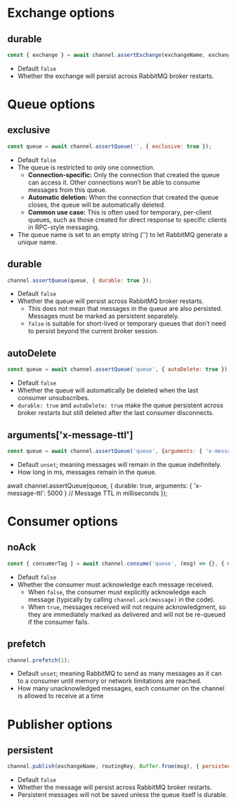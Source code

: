 # Exchange options

## durable

```javascript
const { exchange } = await channel.assertExchange(exchangeName, exchangeType, { durable: true })
```
- Default `false`
- Whether the exchange will persist across RabbitMQ broker restarts.

# Queue options

## exclusive

```javascript
const queue = await channel.assertQueue('', { exclusive: true });
```
- Default `false`
- The queue is restricted to only one connection.
  - **Connection-specific:** Only the connection that created the queue can access it. Other connections won’t be able to consume messages from this queue.
  - **Automatic deletion:** When the connection that created the queue closes, the queue will be automatically deleted.
  - **Common use case:** This is often used for temporary, per-client queues, such as those created for direct response to specific clients in RPC-style messaging.
- The queue name is set to an empty string ('') to let RabbitMQ generate a unique name.

## durable

```javascript
channel.assertQueue(queue, { durable: true });
```
- Default `false`
- Whether the queue will persist across RabbitMQ broker restarts.
  - This does not mean that messages in the queue are also persisted. Messages must be marked as persistent separately.
  - `false` is suitable for short-lived or temporary queues that don’t need to persist beyond the current broker session.
 
## autoDelete

```javascript
const queue = await channel.assertQueue('queue', { autoDelete: true });
```
- Default `false`
- Whether the queue will automatically be deleted when the last consumer unsubscribes.
- `durable: true` and `autoDelete: true` make the queue persistent across broker restarts but still deleted after the last consumer disconnects.

## arguments['x-message-ttl']

```javascript
const queue = await channel.assertQueue('queue', {arguments: { 'x-message-ttl': 5000 } });
```
- Default `unset`; meaning messages will remain in the queue indefinitely.
- How long in ms, messages remain in the queue.

 await channel.assertQueue(queue, {
        durable: true,
        arguments: { 'x-message-ttl': 5000 }  // Message TTL in milliseconds
    });

# Consumer options

## noAck

```javascript
const { consumerTag } = await channel.consume('queue', (msg) => {}, { noAck: true });
```
- Default `false`
- Whether the consumer must acknowledge each message received.
  - When `false`, the consumer must explicitly acknowledge each message (typically by calling `channel.ack(message)` in the code).
  - When `true`, messages received will not require acknowledgment, so they are immediately marked as delivered and will not be re-queued if the consumer fails.

## prefetch

```javascript
channel.prefetch(1);
```
- Default `unset`; meaning RabbitMQ to send as many messages as it can to a consumer until memory or network limitations are reached.
- How many unacknowledged messages, each consumer on the channel is allowed to receive at a time
 
# Publisher options

## persistent

```javascript
channel.publish(exchangeName, routingKey, Buffer.from(msg), { persistent: true });
```
- Default `false`
- Whether the message will persist across RabbitMQ broker restarts.
- Persistent messages will not be saved unless the queue itself is durable.

